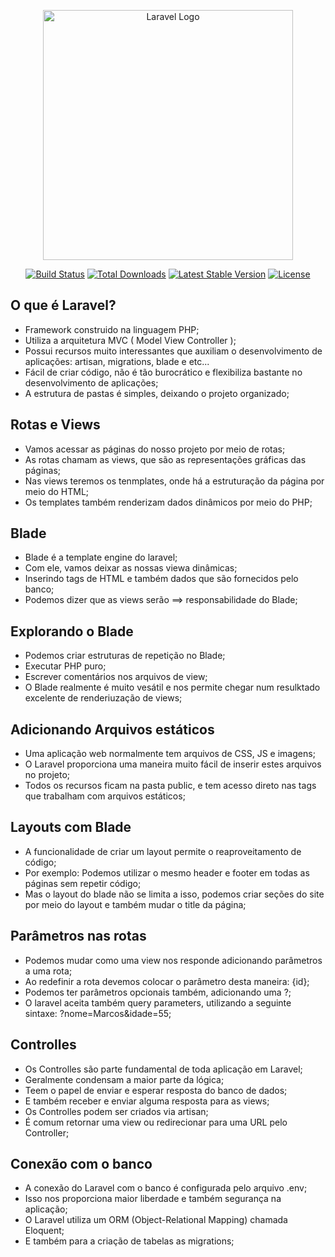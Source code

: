 <p align="center"><a href="https://laravel.com" target="_blank"><img src="https://raw.githubusercontent.com/laravel/art/master/logo-lockup/5%20SVG/2%20CMYK/1%20Full%20Color/laravel-logolockup-cmyk-red.svg" width="400" alt="Laravel Logo"></a></p>

<p align="center">
<a href="https://travis-ci.org/laravel/framework"><img src="https://travis-ci.org/laravel/framework.svg" alt="Build Status"></a>
<a href="https://packagist.org/packages/laravel/framework"><img src="https://img.shields.io/packagist/dt/laravel/framework" alt="Total Downloads"></a>
<a href="https://packagist.org/packages/laravel/framework"><img src="https://img.shields.io/packagist/v/laravel/framework" alt="Latest Stable Version"></a>
<a href="https://packagist.org/packages/laravel/framework"><img src="https://img.shields.io/packagist/l/laravel/framework" alt="License"></a>
</p>

## O que é Laravel?
- Framework construido na linguagem PHP;
- Utiliza a arquitetura MVC ( Model View Controller );
- Possui recursos muito interessantes que auxiliam o desenvolvimento de aplicações: artisan, migrations, blade e etc...
- Fácil de criar código, não é tão burocrático e flexibiliza bastante no desenvolvimento de aplicações;
- A estrutura de pastas é simples, deixando  o projeto organizado;
## Rotas e Views
- Vamos acessar as páginas do nosso projeto por meio de rotas;
- As rotas chamam as views, que são as representações gráficas das páginas;
- Nas views teremos os tenmplates, onde há a estruturação da página por meio do HTML;
- Os templates também renderizam dados dinâmicos por meio do PHP;
## Blade
- Blade é a template engine do laravel;
- Com ele, vamos deixar as nossas viewa dinâmicas;
- Inserindo tags de HTML e também dados que são fornecidos pelo banco;
- Podemos dizer que as views serão ==> responsabilidade do Blade;
## Explorando o Blade
- Podemos criar estruturas de repetição no Blade;
- Executar PHP puro;
- Escrever comentários nos arquivos de view;
- O Blade realmente é muito vesátil e nos permite chegar num resulktado excelente de renderiuzação de views;
## Adicionando Arquivos estáticos
- Uma aplicação web normalmente tem arquivos de CSS, JS e imagens;
- O Laravel proporciona uma maneira muito fácil de inserir estes arquivos no projeto;
- Todos os recursos ficam na pasta public, e tem acesso direto nas tags que trabalham com arquivos estáticos;
## Layouts com Blade
- A funcionalidade de criar um layout permite o reaproveitamento de código;
- Por exemplo: Podemos utilizar o mesmo header e footer em todas as páginas sem repetir código;
- Mas o layout do blade não se limita a isso, podemos criar seções do site por meio do layout e também mudar o title da página;
## Parâmetros nas rotas
- Podemos mudar como uma view nos responde adicionando parâmetros a uma rota;
- Ao redefinir a rota devemos colocar o parâmetro desta maneira: {id};
- Podemos ter parâmetros opcionais também, adicionando uma ?;
- O laravel aceita também query parameters, utilizando a seguinte sintaxe: ?nome=Marcos&idade=55;
## Controlles
- Os Controlles são parte fundamental de toda aplicação em Laravel;
- Geralmente condensam a maior parte da lógica;
- Teem o papel de enviar e esperar resposta do banco de dados;
- E também receber e enviar alguma resposta para as views;
- Os Controlles podem ser criados via artisan;
- É comum retornar uma view ou redirecionar para uma URL pelo Controller;
## Conexão com o banco
- A conexão do Laravel com o banco é configurada pelo arquivo .env;
- Isso nos proporciona maior liberdade e também segurança na aplicação;
- O Laravel utiliza um ORM (Object-Relational Mapping) chamada Eloquent;
- E também para a criação de tabelas as migrations;
